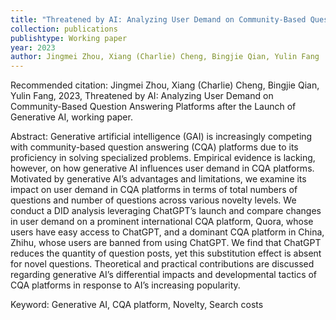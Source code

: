 ```yaml
---
title: "Threatened by AI: Analyzing User Demand on Community-Based Question Answering Platforms after the Launch of Generative AI"
collection: publications
publishtype: Working paper
year: 2023
author: Jingmei Zhou, Xiang (Charlie) Cheng, Bingjie Qian, Yulin Fang
---
```


Recommended citation: Jingmei Zhou, Xiang (Charlie) Cheng, Bingjie Qian, Yulin Fang, 2023, Threatened by AI: Analyzing User Demand on Community-Based Question Answering Platforms after the Launch of Generative AI, working paper. 

Abstract: Generative artificial intelligence (GAI) is increasingly competing with community-based question answering (CQA) platforms due to its proficiency in solving specialized problems. Empirical evidence is lacking, however, on how generative AI influences user demand in CQA platforms. Motivated by generative AI’s advantages and limitations, we examine its impact on user demand in CQA platforms in terms of total numbers of questions and number of questions across various novelty levels. We conduct a DID analysis leveraging ChatGPT’s launch and compare changes in user demand on a prominent international CQA platform, Quora, whose users have easy access to ChatGPT, and a dominant CQA platform in China, Zhihu, whose users are banned from using ChatGPT. We find that ChatGPT reduces the quantity of question posts, yet this substitution effect is absent for novel questions. Theoretical and practical contributions are discussed regarding generative AI’s differential impacts and developmental tactics of CQA platforms in response to AI’s increasing popularity.

Keyword: Generative AI, CQA platform, Novelty, Search costs

<!---

---
title: "Threatened by AI: Analyzing Developers' Problem Formulation after the Launch of Generative AI"
collection: publications
publishtype: Conference proceeding
year: 2023
author: Xiang (Charlie) Cheng & Jingmei Zhou
---

Recommended citation: Xiang (Charlie) Cheng & Jingmei Zhou, 2023, Threatened by AI: Analyzing Developers' Problem Formulation after the Launch of Generative AI, *WITS 2023 Proceedings*. 

Abstract: Generative AI is increasingly competing with question and answer (Q&A) communities due to its proficiency in solving specialized problems. However, empirical evidence is lacking on how generative AI influences users’ problem formulation in Q&A communities. Further, it is unclear what types of problems still remain challenging for generative AI. Motivated by generative AI’s limitations, we examine structural differences in impacts across problems varying on novelty and routineness. We conduct a DID analysis leveraging ChatGPT launch, comparing changes in problem formulation on Stack Overflow between developers more likely to adopt ChatGPT versus a control group. We find that ChatGPT launch reduces developers’ problem posts on Stack Overflow, yet this substitution effect is absent for novel and non-routine problems. Theoretical and practical contributions are discussed regarding generative AI’s differential impacts and the continued importance of Q&A communities despite AI’s rise.

Keyword: Generative AI, Q&A Communities,  Problem Formulation, Novelty, Routineness

--->
